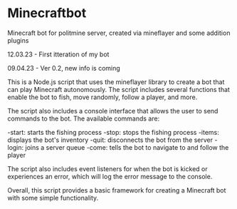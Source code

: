 # Minecraftbot
Minecraft bot for politmine server, created via mineflayer and some addition plugins

12.03.23 - First itteration of my bot

09.04.23 - Ver 0.2, new info is coming

This is a Node.js script that uses the mineflayer library to create a bot that can play Minecraft autonomously. The script includes several functions that enable the bot to fish, move randomly, follow a player, and more.

The script also includes a console interface that allows the user to send commands to the bot. The available commands are:

-start: starts the fishing process
-stop: stops the fishing process
-items: displays the bot's inventory
-quit: disconnects the bot from the server
-login: joins a server queue
-come: tells the bot to navigate to and follow the player 

The script also includes event listeners for when the bot is kicked or experiences an error, which will log the error message to the console.

Overall, this script provides a basic framework for creating a Minecraft bot with some simple functionality.
